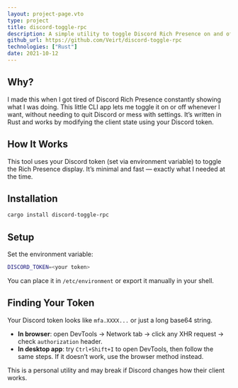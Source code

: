 ```yaml
---
layout: project-page.vto
type: project
title: discord-toggle-rpc
description: A simple utility to toggle Discord Rich Presence on and off
github_url: https://github.com/Veirt/discord-toggle-rpc
technologies: ["Rust"]
date: 2021-10-12
---
```


## Why?

I made this when I got tired of Discord Rich Presence constantly showing what I
was doing. This little CLI app lets me toggle it on or off whenever I want,
without needing to quit Discord or mess with settings. It’s written in Rust and
works by modifying the client state using your Discord token.

## How It Works

This tool uses your Discord token (set via environment variable) to toggle the
Rich Presence display. It’s minimal and fast — exactly what I needed at the
time.

## Installation

```sh
cargo install discord-toggle-rpc
```

## Setup

Set the environment variable:

```sh
DISCORD_TOKEN=<your token>
```

You can place it in `/etc/environment` or export it manually in your shell.

## Finding Your Token

Your Discord token looks like `mfa.XXXX...` or just a long base64 string.

- **In browser**: open DevTools → Network tab → click any XHR request → check
  `authorization` header.
- **In desktop app**: try `Ctrl+Shift+I` to open DevTools, then follow the same
  steps. If it doesn’t work, use the browser method instead.

This is a personal utility and may break if Discord changes how their client
works.
